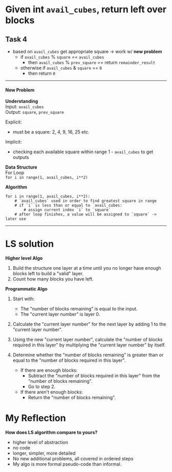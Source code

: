 # Given int `avail_cubes`, return left over blocks

## Task 4

- based on `avail_cubes` get appropriate square -> work w/ **new problem**
    - if `avail_cubes` % `square` == `avail_cubes`
        - then `avail_cubes` % `prev_square` == return `remainder_result`
    - otherwise if `avail_cubes` & `square` == `0`
        - then return `0`

---

#### New Problem
**Understanding**  
Input: `avail_cubes`  
Output: `square`, `prev_square`  

Explicit:
- must be a square: 2, 4, 9, 16, 25 etc.

Implicit:
- checking each available square within range 1 - `avail_cubes` to get outputs

**Data Structure**  
For Loop  
`for i in range(1, avail_cubes, i**2)`

**Algorithm**
```
for i in range(1, avail_cubes, i**2):
    # `avail_cubes` used in order to find greatest square in range
    # if `i` is less than or equal to `avail_cubes:
        # assign current index `i` to `square`
    # after loop finishes, a value will be assigned to `square` -> later use
```

---

# LS solution

**Higher level Algo**  
1. Build the structure one layer at a time until you no longer
   have enough blocks left to build a "valid" layer.
2. Count how many blocks you have left.

**Programmatic Algo**  
1. Start with:
    - The "number of blocks remaining" is equal to the input.
    - The "current layer number" is layer 0.

2. Calculate the "current layer number" for the next layer by
   adding 1 to the "current layer number".

3. Using the new "current layer number", calculate the "number of
   blocks required in this layer" by multiplying the "current
   layer number" by itself.

4. Determine whether the "number of blocks remaining" is greater
   than or equal to the "number of blocks required in this layer".
    - If there are enough blocks:
        - Subtract the "number of blocks required in this layer"
           from the "number of blocks remaining".
        - Go to step 2.
    - If there aren't enough blocks:
        - Return the "number of blocks remaining".

# My Reflection

**How does LS algorithm compare to yours?**  
- higher level of abstraction
- no code
- longer, simpler, more detailed
- No new additional problems, all covered in ordered steps
- My algo is more formal pseudo-code than informal.